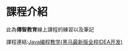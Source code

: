 # 課程介紹

此為**傳智教育**線上課程的練習以及筆記



課程連結:[Java编程教学(黑马最新版全程IDEA开发)](https://www.youtube.com/playlist?list=PLmuZ8T57c_h2vnc05Rcx9eHukZyRBr9xC)

